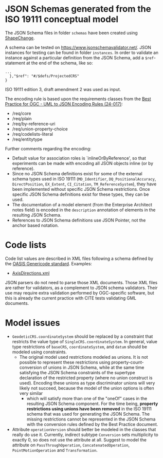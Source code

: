 # JSON Schemas generated from the ISO 19111 conceptual model

The JSON Schema files in folder `schemas` have been created using [ShapeChange](https://github.com/ShapeChange/ShapeChange).

A schema can be tested on https://www.jsonschemavalidator.net/.
JSON instances for testing can be found in folder `instances`.
In order to validate an instance against a particular definition from the JSON Schema,
add a `$ref`-statement at the end of the schema, like so:

```
...
  },"$ref": "#/$defs/ProjectedCRS"
}
```

ISO 19111 edition 3, draft amendment 2 was used as input.

The encoding rule is based upon the requirements classes from the
[Best Practice for OGC - UML to JSON Encoding Rules (24-017)](https://portal.ogc.org/files/?artifact_id=108010&version=1):

* /req/core
* /req/plain
* /req/by-reference-uri
* /req/union-property-choice
* /req/codelists-literal
* /req/entitytype

Further comments regarding the encoding:

* Default value for association roles is `inlineOrByReference',
  so that experiments can be made with encoding all JSON objects inline (or by reference).
* Since no JSON Schema definitions exist for some of the external schema types used in ISO 19111
  (`MD_Identifier`, `DQ_PositionalAccuracy`, `DirectPosition`, `EX_Extent`, `CI_Citation`, `TM_ReferenceSystem`),
  they have been implemented without specific JSON Schema restrictions.
  Once specific JSON Schema definitions exist for these types, they can be used.
* The documentation of a model element (from the Enterprise Architect notes field)
  is encoded in the `description` annotation of elements in the resulting JSON Schema.
* References to JSON Schema definitions use JSON Pointer, not the anchor based notation.

# Code lists
Code list values are described in XML files following a schema defined by the
[OASIS Genericode standard](https://docs.oasis-open.org/codelist/genericode/v1.0/os/genericode-v1.0-os.html).
Examples:

* [AxisDirections.xml](./schemas/AxisDirections.xml)

JSON parsers do not need to parse those XML documents.
Those XML files are rather for validators, as a complement to JSON schema validators.
Their use may require extra validation performed by OGC-specific software,
but this is already the current practice with CITE tests validating GML documents.

# Model issues

* `GeodeticCRS.coordinateSystem` should be replaced by a constraint that restricts the value type of `SingleCRS.coordinateSystem`.
  In general, value type restrictions of `baseCRS`, `coordinateSystem`, and `datum` should be modeled using constraints.
  * The original model used restrictions modeled as unions.
    It is not possible to represent these restrictions using property-count-conversion of unions in JSON Schema,
    while at the same time satisfying the JSON Schema constraints of the supertype declaration of the restricted property (where no union construct is used).
    Encoding these unions as type discriminator unions will very likely not succeed, because the model of the union options is often very similar
    - which will satisfy more than one of the "oneOf" cases in the resulting JSON Schema component.
    For the time being, **property restrictions using unions have been removed** in the ISO 19111 schema that was used for generating the JSON Schema.
    The missing restrictions cannot be represented in the JSON Schema with the conversion rules defined by the Best Practice document.
* Attribute `operationVersion` should better be modeled in the classes that really do use it.
  Currently, indirect subtype `Conversion` sets multiplicity to exactly 0, so does not use the attribute at all.
  Suggest to model the attribute on `PassThroughOperation`, `ConcatenatedOperation`, `PointMotionOperation` and `Transformation`.
